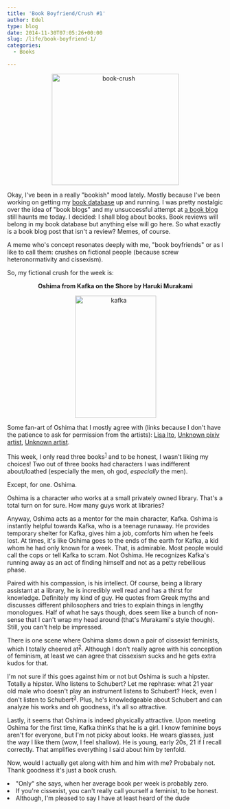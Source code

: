 ```yaml
---
title: 'Book Boyfriend/Crush #1'
author: Edel
type: blog
date: 2014-11-30T07:05:26+00:00
slug: /life/book-boyfriend-1/
categories:
  - Books

---
```

<center>
  <a href="http://www.stuckinbooks.com/"><img src="http://scattered.me/wp-content/uploads/2014/11/book-crush1.png" alt="book-crush" width="296" height="259" class="img-responsive" /></a>
</center>

Okay, I've been in a really "bookish" mood lately. Mostly because I've been working on getting my [book database][1] up and running. I was pretty nostalgic over the idea of "book blogs" and my unsuccessful attempt at [a book blog][2] still haunts me today. I decided: I shall blog about books. Book reviews will belong in my book database but anything else will go here. So what exactly is a book blog post that isn't a review? Memes, of course.

A meme who's concept resonates deeply with me, "book boyfriends" or as I like to call them: crushes on fictional people (because screw heteronormativity and cissexism).

So, my fictional crush for the week is:

<p style="text-align:center">
  <strong>Oshima from Kafka on the Shore by Haruki Murakami</strong>
</p>

<center>
  <img src="http://scattered.me/wp-content/uploads/2014/11/kafka.png" alt="kafka" width="189" height="284" class="img-responsive" />
</center>

Some fan-art of Oshima that I mostly agree with (links because I don't have the patience to ask for permission from the artists): [Lisa Ito][3], [Unknown pixiv artist][4], [Unknown artist][5].

This week, I only read three books<sup class="footnote"><a href="#foot_ajs-fn-id_1-9166" id="back_ajs-fn-id_1-9166">1</a></sup> and to be honest, I wasn't liking my choices! Two out of three books had characters I was indifferent about/loathed (especially the men, oh god, _especially_ the men).

Except, for one. Oshima.

Oshima is a character who works at a small privately owned library. That's a total turn on for sure. How many guys work at libraries?

Anyway, Oshima acts as a mentor for the main character, Kafka. Oshima is instantly helpful towards Kafka, who is a teenage runaway. He provides temporary shelter for Kafka, gives him a job, comforts him when he feels lost. At times, it's like Oshima goes to the ends of the earth for Kafka, a kid whom he had only known for a week. That, is admirable. Most people would call the cops or tell Kafka to scram. Not Oshima. He recognizes Kafka's running away as an act of finding himself and not as a petty rebellious phase.

Paired with his compassion, is his intellect. Of course, being a library assistant at a library, he is incredibly well read and has a thirst for knowledge. Definitely my kind of guy. He quotes from Greek myths and discusses different philosophers and tries to explain things in lengthy monologues. Half of what he says though, does seem like a bunch of non-sense that I can't wrap my head around (that's Murakami's style though). Still, you can't help be impressed.

There is one scene where Oshima slams down a pair of cissexist feminists, which I totally cheered at<sup class="footnote"><a href="#foot_ajs-fn-id_2-9166" id="back_ajs-fn-id_2-9166">2</a></sup>. Although I don't really agree with his conception of feminism, at least we can agree that cissexism sucks and he gets extra kudos for that.

I'm not sure if this goes against him or not but Oshima is such a hipster. Totally a hipster. Who listens to Schubert? Let me rephrase: what 21 year old male who doesn't play an instrument listens to Schubert? Heck, even I don't listen to Schubert<sup class="footnote"><a href="#foot_ajs-fn-id_3-9166" id="back_ajs-fn-id_3-9166">3</a></sup>. Plus, he's knowledgeable about Schubert and can analyze his works and oh goodness, it's all so attractive.

Lastly, it seems that Oshima is indeed physically attractive. Upon meeting Oshima for the first time, Kafka thinKs that he is a girl. I know feminine boys aren't for everyone, but I'm not picky about looks. He wears glasses, just the way I like them (wow, I feel shallow). He is young, early 20s, 21 if I recall correctly. That amplifies everything I said about him by tenfold.

Now, would I actually get along with him and him with me? Probabaly not. Thank goodness it's just a book crush.


  <li>
    <a id="foot_ajs-fn-id_1-9166"></a>"Only" she says, when her average book per week is probably zero.&nbsp;&nbsp;<a class="ajs-back-link" href="#back_ajs-fn-id_1-9166"></a>
  </li>
  <li>
    <a id="foot_ajs-fn-id_2-9166"></a>If you're cissexist, you can't really call yourself a feminist, to be honest.&nbsp;&nbsp;<a class="ajs-back-link" href="#back_ajs-fn-id_2-9166"></a>
  </li>
  <li>
    <a id="foot_ajs-fn-id_3-9166"></a>Although, I'm pleased to say I have at least heard of the dude&nbsp;&nbsp;<a class="ajs-back-link" href="#back_ajs-fn-id_3-9166"></a>
  </li>


<div id="ajs-fn-id_1-9166" style="display:none;margin:0;" class="ajs-footnote-popup">
  <div>
    "Only" she says, when her average book per week is probably zero.
  </div>
</div>

<div id="ajs-fn-id_2-9166" style="display:none;margin:0;" class="ajs-footnote-popup">
  <div>
    If you're cissexist, you can't really call yourself a feminist, to be honest.
  </div>
</div>

<div id="ajs-fn-id_3-9166" style="display:none;margin:0;" class="ajs-footnote-popup">
  <div>
    Although, I'm pleased to say I have at least heard of the dude
  </div>
</div>

 [1]: http://books.scattered.me
 [2]: http://books.mazohyst.org
 [3]: http://rittlerion.com/profpics/oshima.png
 [4]: http://33.media.tumblr.com/tumblr_lw59v5xs7X1qjd1kgo1_500.gif
 [5]: http://s82.photobucket.com/user/kingrei/media/junk/oshima.png.html